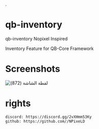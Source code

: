 .

# qb-inventory

qb-inventory Nopixel Inspired

Inventory Feature for QB-Core Framework

# Screenshots

![‏‏لقطة الشاشة (872)](https://user-images.githubusercontent.com/113031294/230508898-31e1ebaa-0bba-4f2f-9c21-de8d2e8a8917.png)


# rights

    discord: https://discord.gg/2vXHmm53Ky
    github: https://github.com//NPixeLD

